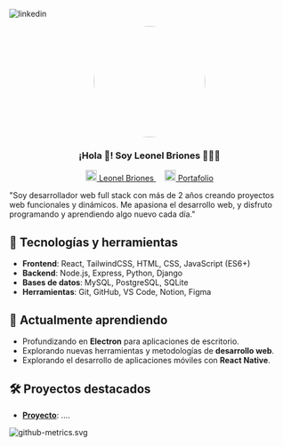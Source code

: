 ![linkedin](https://github.com/user-attachments/assets/e25c8a6c-98e3-4e02-b434-4ee061e5b742)<p align="center" width="300">
  <img align="center" width="200" src="https://github.com/user-attachments/assets/c4cf1a12-c927-4748-908c-90c92ee0d86a" style="border-radius:50%" />
</p>

<h3 align="center">¡Hola 👋! Soy Leonel Briones 👨🏻‍💻</h3>

<p align="center">
  <a href="https://www.linkedin.com/in/jesús-briones-95888a25b">
    <img src="https://github.com/user-attachments/assets/d73f9e2f-2a50-4400-838b-e950cb5414e4" width="20px" />
    Leonel Briones
  </a>
  &nbsp;&nbsp;&nbsp;
  <a href="brionex.xyz">
    <img src="https://github.com/user-attachments/assets/9a0dee87-c9a3-423c-9d7f-0edcf87d9c25" width="20px" />
    Portafolio
  </a>
</p>

"Soy desarrollador web full stack con más de 2 años creando proyectos web funcionales y dinámicos. Me apasiona el desarrollo web, y disfruto programando y aprendiendo algo nuevo cada día."

## 🚀 Tecnologías y herramientas

- **Frontend**: React, TailwindCSS, HTML, CSS, JavaScript (ES6+)
- **Backend**: Node.js, Express, Python, Django
- **Bases de datos**: MySQL, PostgreSQL, SQLite
- **Herramientas**: Git, GitHub, VS Code, Notion, Figma

## 🌱 Actualmente aprendiendo

- Profundizando en **Electron** para aplicaciones de escritorio.
- Explorando nuevas herramientas y metodologías de **desarrollo web**.
- Explorando el desarrollo de aplicaciones móviles con **React Native**.

## 🛠 Proyectos destacados

- **[Proyecto](#)**: ....

![github-metrics.svg]()


